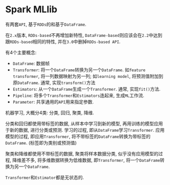 # Spark MLlib

有两套`API`, 基于`RDDs`的和基于`DataFrame`.

在`2.x`版本, `RDDs-based`不再增加新特性, `DataFrame-based`则应该会在`2.2`中达到
跟`RDDs-based`相同的特性, 并在`3.0`中删掉`RDDs-based API`.

有4个主要概念:

* `DataFrame`: 数据帧
* `Transformer`: 将一个`DataFrame`转换为另一个`DataFrame`. 如`feature transformer`, 将一列数据映射为另一列; 如`learning model`, 将预测值附加到原`DataFrame`. 通常, 实现`transform()`方法
* `Estimators`: 从一个`DataFrame`生成一个`Transformer`. 通常, 实现`fit()`方法.
* `Pipeline`: 将多个`Transformer`和`Estimators`连起来, 生成`ML`工作流.
* `Parameter`: 共享通用的`API`用来指定参数.

机器学习, 大概分4类: 分类, 回归, 聚类, 降维.

分类和回归都使用带标签的数据, 从样本中学习到新的模型, 再用训练的模型应用于新的数据, 进行分类或预测. 学习的过程, 即从`DataFrame`学习`Transformer`. 应用模型的过程, 即应用`Transformer`, 将不带标签的`DataFrame`转换为带标签的`DataFrame`. (标签即为类别或预测值)

聚类和降维都使用不带标签的数据, 聚类将样本数据分类, 似乎没有应用模型的过程, 降维差不多, 将多维数据转换为低维数据, 即`Transformer`, 将一个`DataFrame`转换为另一个`DataFrame`.

`Transformer`和`Estimator`都是无状态的.